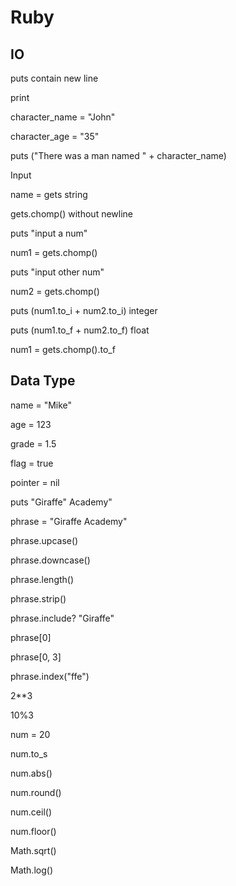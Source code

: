 # Ruby

## IO
puts contain new line

print

character_name = "John"

character_age = "35"

puts ("There was a man named " + character_name)

Input

name = gets string

gets.chomp()	without newline



puts "input a num"

num1 =  gets.chomp()

puts "input other num"

num2 = gets.chomp()

puts (num1.to_i + num2.to_i) integer

puts (num1.to_f + num2.to_f) float

num1 = gets.chomp().to_f

## Data Type 

name = "Mike"

age = 123

grade = 1.5

flag =  true

pointer = nil



puts "Giraffe\" Academy"

phrase = "Giraffe Academy"

phrase.upcase()

phrase.downcase()

phrase.length()

phrase.strip()

phrase.include? "Giraffe"

phrase[0]

phrase[0, 3]

phrase.index("ffe")



2**3

10%3

num = 20

num.to_s

num.abs()

num.round()

num.ceil()

num.floor()

Math.sqrt()

Math.log()



